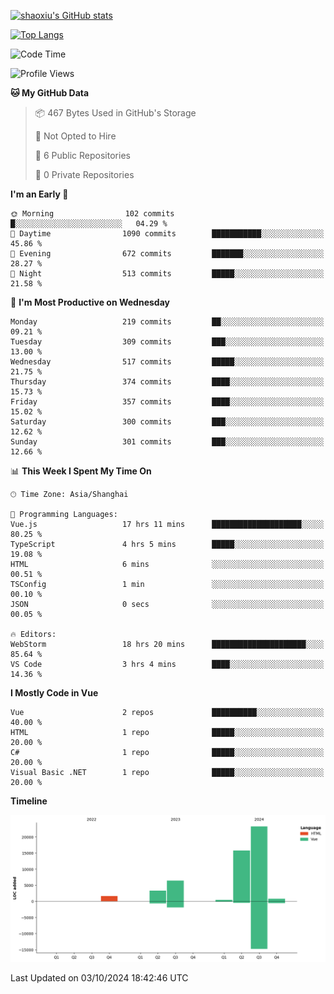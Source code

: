 [![shaoxiu's GitHub stats](https://github-readme-stats.vercel.app/api?username=shaoxiu&count_private=true&show_icons=true)](https://github.com/anuraghazra/github-readme-stats)

[![Top Langs](https://github-readme-stats.vercel.app/api/top-langs/?username=shaoxiu&layout=compact)](https://github.com/anuraghazra/github-readme-stats)


<!--START_SECTION:waka-->
![Code Time](http://img.shields.io/badge/Code%20Time-80%20hrs%2054%20mins-blue)

![Profile Views](http://img.shields.io/badge/Profile%20Views-2-blue)

**🐱 My GitHub Data** 

> 📦 467 Bytes Used in GitHub's Storage 
 > 
> 🚫 Not Opted to Hire
 > 
> 📜 6 Public Repositories 
 > 
> 🔑 0 Private Repositories 
 > 
**I'm an Early 🐤** 

```text
🌞 Morning                102 commits         █░░░░░░░░░░░░░░░░░░░░░░░░   04.29 % 
🌆 Daytime                1090 commits        ███████████░░░░░░░░░░░░░░   45.86 % 
🌃 Evening                672 commits         ███████░░░░░░░░░░░░░░░░░░   28.27 % 
🌙 Night                  513 commits         █████░░░░░░░░░░░░░░░░░░░░   21.58 % 
```
📅 **I'm Most Productive on Wednesday** 

```text
Monday                   219 commits         ██░░░░░░░░░░░░░░░░░░░░░░░   09.21 % 
Tuesday                  309 commits         ███░░░░░░░░░░░░░░░░░░░░░░   13.00 % 
Wednesday                517 commits         █████░░░░░░░░░░░░░░░░░░░░   21.75 % 
Thursday                 374 commits         ████░░░░░░░░░░░░░░░░░░░░░   15.73 % 
Friday                   357 commits         ████░░░░░░░░░░░░░░░░░░░░░   15.02 % 
Saturday                 300 commits         ███░░░░░░░░░░░░░░░░░░░░░░   12.62 % 
Sunday                   301 commits         ███░░░░░░░░░░░░░░░░░░░░░░   12.66 % 
```


📊 **This Week I Spent My Time On** 

```text
🕑︎ Time Zone: Asia/Shanghai

💬 Programming Languages: 
Vue.js                   17 hrs 11 mins      ████████████████████░░░░░   80.25 % 
TypeScript               4 hrs 5 mins        █████░░░░░░░░░░░░░░░░░░░░   19.08 % 
HTML                     6 mins              ░░░░░░░░░░░░░░░░░░░░░░░░░   00.51 % 
TSConfig                 1 min               ░░░░░░░░░░░░░░░░░░░░░░░░░   00.10 % 
JSON                     0 secs              ░░░░░░░░░░░░░░░░░░░░░░░░░   00.05 % 

🔥 Editors: 
WebStorm                 18 hrs 20 mins      █████████████████████░░░░   85.64 % 
VS Code                  3 hrs 4 mins        ████░░░░░░░░░░░░░░░░░░░░░   14.36 % 
```

**I Mostly Code in Vue** 

```text
Vue                      2 repos             ██████████░░░░░░░░░░░░░░░   40.00 % 
HTML                     1 repo              █████░░░░░░░░░░░░░░░░░░░░   20.00 % 
C#                       1 repo              █████░░░░░░░░░░░░░░░░░░░░   20.00 % 
Visual Basic .NET        1 repo              █████░░░░░░░░░░░░░░░░░░░░   20.00 % 
```



**Timeline**

![Lines of Code chart](https://raw.githubusercontent.com/shaoxiu/shaoxiu/main/assets/bar_graph.png)


 Last Updated on 03/10/2024 18:42:46 UTC
<!--END_SECTION:waka-->
